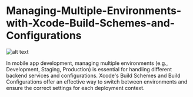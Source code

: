# Managing-Multiple-Environments-with-Xcode-Build-Schemes-and-Configurations 

![alt text](https://imgur.com/a/2gkDc4Q )

In mobile app development, managing multiple environments (e.g., Development, Staging, Production) is essential for handling different backend services and configurations. Xcode's Build Schemes and Build Configurations offer an effective way to switch between environments and ensure the correct settings for each deployment context.
